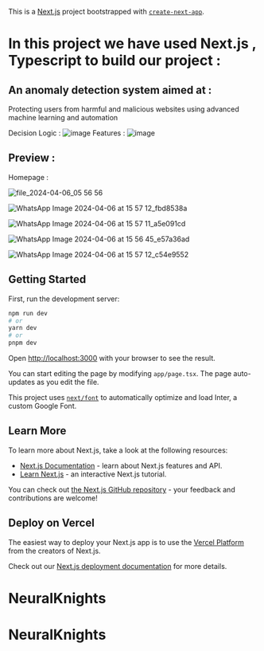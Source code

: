 This is a [Next.js](https://nextjs.org/) project bootstrapped with [`create-next-app`](https://github.com/vercel/next.js/tree/canary/packages/create-next-app).

# In this project we have used Next.js , Typescript to build our project : 
## An anomaly detection system aimed at : 
Protecting users from harmful and 
malicious websites using advanced 
machine learning and automation

Decision Logic : 
![image](https://github.com/Ojass-2024-Hack-de-Science/NeuralKnights/assets/116994984/be1d72ae-a901-4a6c-85e2-057748cb8bc4)
Features : 
![image](https://github.com/Ojass-2024-Hack-de-Science/NeuralKnights/assets/116994984/0989e03d-8506-4460-8637-ebc691477045)

## Preview  :  

Homepage : 

![file_2024-04-06_05 56 56](https://github.com/Ojass-2024-Hack-de-Science/NeuralKnights/assets/116994984/631f198d-8059-4076-a831-17b8c632df7a)

![WhatsApp Image 2024-04-06 at 15 57 12_fbd8538a](https://github.com/Ojass-2024-Hack-de-Science/NeuralKnights/assets/116994984/2415999e-4d87-46f0-8863-21d8dcec3e72) 

![WhatsApp Image 2024-04-06 at 15 57 11_a5e091cd](https://github.com/Ojass-2024-Hack-de-Science/NeuralKnights/assets/116994984/75186266-142f-4458-94f2-46de8ba8b8bf)

![WhatsApp Image 2024-04-06 at 15 56 45_e57a36ad](https://github.com/Ojass-2024-Hack-de-Science/NeuralKnights/assets/116994984/44727f12-cf73-460a-b377-c3ff0e4f9c84)

![WhatsApp Image 2024-04-06 at 15 57 12_c54e9552](https://github.com/Ojass-2024-Hack-de-Science/NeuralKnights/assets/116994984/fb97209b-efe0-443b-b359-08892b0104b8)



## Getting Started

First, run the development server:

```bash
npm run dev
# or
yarn dev
# or
pnpm dev
```

Open [http://localhost:3000](http://localhost:3000) with your browser to see the result.

You can start editing the page by modifying `app/page.tsx`. The page auto-updates as you edit the file.

This project uses [`next/font`](https://nextjs.org/docs/basic-features/font-optimization) to automatically optimize and load Inter, a custom Google Font.

## Learn More

To learn more about Next.js, take a look at the following resources:

- [Next.js Documentation](https://nextjs.org/docs) - learn about Next.js features and API.
- [Learn Next.js](https://nextjs.org/learn) - an interactive Next.js tutorial.

You can check out [the Next.js GitHub repository](https://github.com/vercel/next.js/) - your feedback and contributions are welcome!

## Deploy on Vercel

The easiest way to deploy your Next.js app is to use the [Vercel Platform](https://vercel.com/new?utm_medium=default-template&filter=next.js&utm_source=create-next-app&utm_campaign=create-next-app-readme) from the creators of Next.js.

Check out our [Next.js deployment documentation](https://nextjs.org/docs/deployment) for more details.
# NeuralKnights
# NeuralKnights
